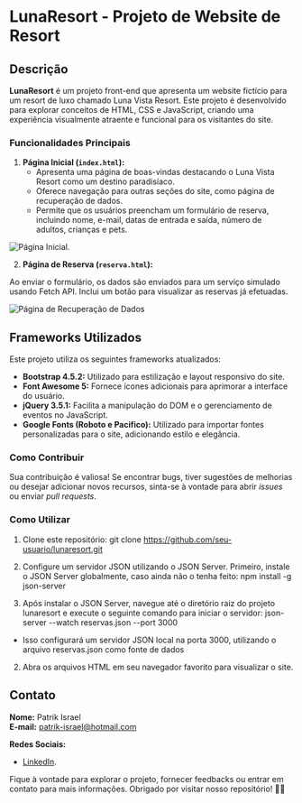 # LunaResort - Projeto de Website de Resort

## Descrição

**LunaResort** é um projeto front-end que apresenta um website fictício para um resort de luxo chamado Luna Vista Resort. Este projeto é desenvolvido para explorar conceitos de HTML, CSS e JavaScript, criando uma experiência visualmente atraente e funcional para os visitantes do site.

### Funcionalidades Principais

1. **Página Inicial (`index.html`):**
   - Apresenta uma página de boas-vindas destacando o Luna Vista Resort como um destino paradisíaco.
   - Oferece navegação para outras seções do site, como página de recuperação de dados.
   - Permite que os usuários preencham um formulário de reserva, incluindo nome, e-mail, datas de entrada e saída, número de adultos, crianças e pets.

![Página Inicial](https://github.com/PatrikIsrael/frontend-training/assets/119878626/2c885b98-8814-44ba-9159-5f15f44b2d4d).


2. **Página de Reserva (`reserva.html`):**

Ao enviar o formulário, os dados são enviados para um serviço simulado usando Fetch API.
Inclui um botão para visualizar as reservas já efetuadas.


![Página de Recuperação de Dados](https://github.com/PatrikIsrael/frontend-training/assets/119878626/8ee256df-878a-49fa-89a0-409102977793)
 


## Frameworks Utilizados
Este projeto utiliza os seguintes frameworks atualizados:

- **Bootstrap 4.5.2:** Utilizado para estilização e layout responsivo do site.
- **Font Awesome 5:** Fornece ícones adicionais para aprimorar a interface do usuário.
- **jQuery 3.5.1:** Facilita a manipulação do DOM e o gerenciamento de eventos no JavaScript.
- **Google Fonts (Roboto e Pacifico):** Utilizado para importar fontes personalizadas para o site, adicionando estilo e elegância.


### Como Contribuir

Sua contribuição é valiosa! Se encontrar bugs, tiver sugestões de melhorias ou desejar adicionar novos recursos, sinta-se à vontade para abrir *issues* ou enviar *pull requests*.

### Como Utilizar

1. Clone este repositório:
git clone https://github.com/seu-usuario/lunaresort.git

2. Configure um servidor JSON utilizando o JSON Server. Primeiro, instale o JSON Server globalmente, caso ainda não o tenha feito:
npm install -g json-server

3. Após instalar o JSON Server, navegue até o diretório raiz do projeto lunaresort e execute o seguinte comando para iniciar o servidor:
json-server --watch reservas.json --port 3000

- Isso configurará um servidor JSON local na porta 3000, utilizando o arquivo reservas.json como fonte de dados

2. Abra os arquivos HTML em seu navegador favorito para visualizar o site.

## Contato

**Nome:** Patrik Israel  
**E-mail:** patrik-israel@hotmail.com

**Redes Sociais:**

- [LinkedIn](https://www.linkedin.com/in/patrik-israel-22173024a/).

Fique à vontade para explorar o projeto, fornecer feedbacks ou entrar em contato para mais informações. Obrigado por visitar nosso repositório! 🌴🌞
